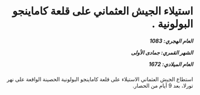 <h1 dir="rtl">استيلاء الجيش العثماني على قلعة كاماينجو البولونية .</h1>

<h5 dir="rtl">العام الهجري:  1083

الشهر القمري: جمادى الأولى

العام الميلادي: 1672</h5>

<p dir="rtl">استطاع الجيش العثماني الاستيلاء على قلعة كاماينجو البولونية الحصينة الواقعة على نهر تورلا، بعد 9 أيام من الحصار.</p></br>
